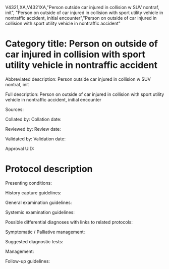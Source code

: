 V4321,XA,V4321XA,"Person outside car injured in collision w SUV nontraf, init", "Person on outside of car injured in collision with sport utility vehicle in nontraffic accident, initial encounter","Person on outside of car injured in collision with sport utility vehicle in nontraffic accident"
# Category title: Person on outside of car injured in collision with sport utility vehicle in nontraffic accident

Abbreviated description: Person outside car injured in collision w SUV nontraf, init

Full description: Person on outside of car injured in collision with sport utility vehicle in nontraffic accident, initial encounter

Sources:

Collated by:
Collation date:

Reviewed by:
Review date:

Validated by:
Validation date:

Approval UID:

# Protocol description

Presenting conditions:

History capture guidelines:

General examination guidelines:

Systemic examination guidelines:

Possible differential diagnoses with links to related protocols:

Symptomatic / Palliative management:

Suggested diagnostic tests:

Management:

Follow-up guidelines:
